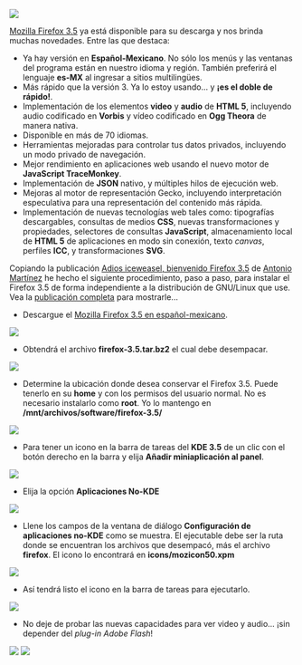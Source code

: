 
<a href="http://es-mx.www.mozilla.com/es-MX/"><img class="img-responsive" src="firefox-3.5/logotipo-firefox-3.5.png"></a>

[Mozilla Firefox 3.5](http://es-mx.www.mozilla.com/es-MX/) ya está disponible para su descarga y nos brinda muchas novedades. Entre las que destaca:

* Ya hay versión en **Español-Mexicano**. No sólo los menús y las ventanas del programa están en nuestro idioma y región. También preferirá el lenguaje **es-MX** al ingresar a sitios multilingües.
* Más rápido que la versión 3. Ya lo estoy usando... y **¡es el doble de rápido!**.
* Implementación de los elementos **video** y **audio** de **HTML 5**, incluyendo audio codificado en **Vorbis** y vídeo codificado en **Ogg Theora** de manera nativa.
* Disponible en más de 70 idiomas.
* Herramientas mejoradas para controlar tus datos privados, incluyendo un modo privado de navegación.
* Mejor rendimiento en aplicaciones web usando el nuevo motor de **JavaScript TraceMonkey**.
* Implementación de **JSON** nativo, y múltiples hilos de ejecución web.
* Mejoras al motor de representación Gecko, incluyendo interpretación especulativa para una representación del contenido más rápida.
* Implementación de nuevas tecnologías web tales como: tipografías descargables, consultas de medios **CSS**, nuevas transformaciones y propiedades, selectores de consultas **JavaScript**, almacenamiento local de **HTML 5** de aplicaciones en modo sin conexión, texto _canvas_, perfiles **ICC**, y transformaciones **SVG**.

Copiando la publicación [Adios iceweasel, bienvenido Firefox 3.5](http://www.antoniomtz.org/?q=firefox-nuevo) de [Antonio Martínez](http://www.antoniomtz.org/) he hecho el siguiente procedimiento, paso a paso, para instalar el Firefox 3.5 de forma independiente a la distribución de GNU/Linux que use. Vea la [publicación completa](firefox-3.5.html) para mostrarle...

* Descargue el [Mozilla Firefox 3.5 en español-mexicano](http://es-mx.www.mozilla.com/es-MX/).

<a href="firefox-3.5/01-descarga.png"><img class="img-responsive" src="firefox-3.5/01-descarga-small.jpg"></a>

* Obtendrá el archivo **firefox-3.5.tar.bz2** el cual debe desempacar.

<a href="firefox-3.5/02-archivo-tar-gz.png"><img class="img-responsive" src="firefox-3.5/02-archivo-tar-gz-small.jpg"></a>

* Determine la ubicación donde desea conservar el Firefox 3.5. Puede tenerlo en su **home** y con los permisos del usuario normal. No es necesario instalarlo como **root**. Yo lo mantengo en **/mnt/archivos/software/firefox-3.5/**

<a href="firefox-3.5/03-contenido-del-directorio.png"><img class="img-responsive" src="firefox-3.5/03-contenido-del-directorio-small.jpg"></a>

* Para tener un icono en la barra de tareas del **KDE 3.5** de un clic con el botón derecho en la barra y elija **Añadir miniaplicación al panel**.

<img class="img-responsive" src="firefox-3.5/04-menu-contextual.png">

* Elija la opción **Aplicaciones No-KDE**

<img class="img-responsive" src="firefox-3.5/05-anadir-minaplicacion.png">

* Llene los campos de la ventana de diálogo **Configuración de aplicaciones no-KDE** como se muestra. El ejecutable debe ser la ruta donde se encuentran los archivos que desempacó, más el archivo **firefox**. El icono lo encontrará en **icons/mozicon50.xpm**

<img class="img-responsive" src="firefox-3.5/06-configuracion-de-miniaplicacion.png">

* Así tendrá listo el icono en la barra de tareas para ejecutarlo.

<img class="img-responsive" src="firefox-3.5/07-miniaplicacion-lista.png">

* No deje de probar las nuevas capacidades para ver video y audio... ¡sin depender del _plug-in_ *Adobe Flash*!

<a href="firefox-3.5/08-primera-corrida.jpg"><img class="img-responsive" src="firefox-3.5/08-primera-corrida-small.jpg"></a> <a href="firefox-3.5/09-video.jpg"><img class="img-responsive" src="firefox-3.5/09-video-small.jpg"></a>
